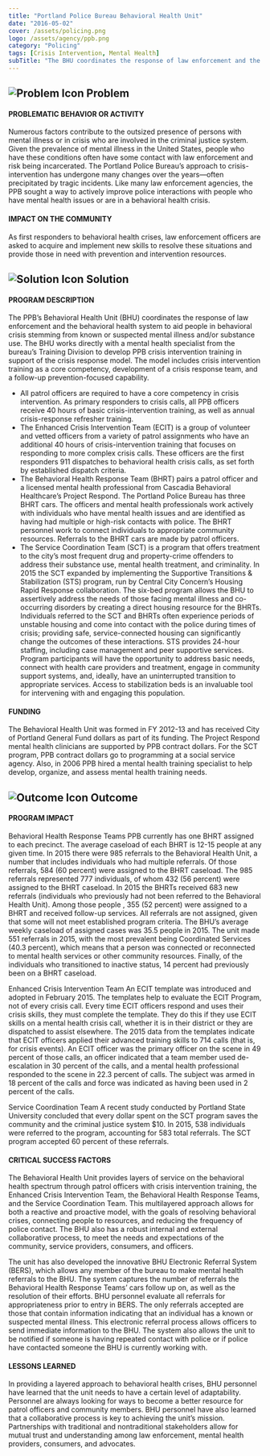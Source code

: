 ```yaml
---
title: "Portland Police Bureau Behavioral Health Unit"
date: "2016-05-02"
cover: /assets/policing.png
logo: /assets/agency/ppb.png
category: "Policing"
tags: [Crisis Intervention, Mental Health]
subTitle: "The BHU coordinates the response of law enforcement and the behavioral health system to aid people in behavioral crisis stemming from known or suspected mental illness and/or substance use."
---
```


## ![Problem Icon](https://github.com/google/material-design-icons/raw/master/alert/1x_web/ic_error_outline_black_48dp.png "Problem") Problem

#### PROBLEMATIC BEHAVIOR OR ACTIVITY

Numerous factors contribute to the outsized presence of persons with mental illness or in crisis who are involved in the criminal justice system. Given the prevalence of mental illness in the United States, people who have these conditions often have some contact with law enforcement and risk being incarcerated. The Portland Police Bureau’s approach to crisis-intervention has undergone many changes over the years—often precipitated by tragic incidents. Like many law enforcement agencies, the PPB sought a way to actively improve police interactions with people who have mental health issues or are in a behavioral health crisis.

#### IMPACT ON THE COMMUNITY

As first responders to behavioral health crises, law enforcement officers are asked to acquire and implement new skills to resolve these situations and provide those in need with prevention and intervention resources.

## ![Solution Icon](https://github.com/google/material-design-icons/raw/master/action/1x_web/ic_lightbulb_outline_black_48dp.png "Solution") Solution

#### PROGRAM DESCRIPTION

The PPB’s Behavioral Health Unit (BHU) coordinates the response of law enforcement and the behavioral health system to aid people in behavioral crisis stemming from known or suspected mental illness and/or substance use. The BHU works directly with a mental health specialist from the bureau’s Training Division to develop PPB crisis intervention training in support of the crisis response model. The model includes crisis intervention training as a core competency, development of a crisis response team, and a follow-up prevention-focused capability.

* All patrol officers are required to have a core competency in crisis intervention. As primary responders to crisis calls, all PPB officers receive 40 hours of basic crisis-intervention training, as well as annual crisis-response refresher training.
* The Enhanced Crisis Intervention Team (ECIT) is a group of volunteer and vetted officers from a variety of patrol assignments who have an additional 40 hours of crisis-intervention training that focuses on responding to more complex crisis calls. These officers are the first responders 911 dispatches to behavioral health crisis calls, as set forth by established dispatch criteria.
* The Behavioral Health Response Team (BHRT) pairs a patrol officer and a licensed mental health professional from Cascadia Behavioral Healthcare’s Project Respond. The Portland Police Bureau has three BHRT cars. The officers and mental health professionals work actively with individuals who have mental health issues and are identified as having had multiple or high-risk contacts with police. The BHRT personnel work to connect individuals to appropriate community resources. Referrals to the BHRT cars are made by patrol officers.
* The Service Coordination Team (SCT) is a program that offers treatment to the city’s most frequent drug and property-crime offenders to address their substance use, mental health treatment, and criminality. In 2015 the SCT expanded by implementing the Supportive Transitions & Stabilization (STS) program, run by Central City Concern’s Housing Rapid Response collaboration. The six-bed program allows the BHU to assertively address the needs of those facing mental illness and co-occurring disorders by creating a direct housing resource for the BHRTs. Individuals referred to the SCT and BHRTs often experience periods of unstable housing and come into contact with the police during times of crisis; providing safe, service-connected housing can significantly change the outcomes of these interactions. STS provides 24-hour staffing, including case management and peer supportive services. Program participants will have the opportunity to address basic needs, connect with health care providers and treatment, engage in community support systems, and, ideally, have an uninterrupted transition to appropriate services. Access to stabilization beds is an invaluable tool for intervening with and engaging this population.

#### FUNDING

The Behavioral Health Unit was formed in FY 2012-13 and has received City of Portland General Fund dollars as part of its funding. The Project Respond mental health clinicians are supported by PPB contract dollars. For the SCT program, PPB contract dollars go to programming at a social service agency. Also, in 2006 PPB hired a mental health training specialist to help develop, organize, and assess mental health training needs.

## ![Outcome Icon](https://github.com/google/material-design-icons/raw/master/action/1x_web/ic_view_list_black_48dp.png "Outcome") Outcome

#### PROGRAM IMPACT

Behavioral Health Response Teams
PPB currently has one BHRT assigned to each precinct. The average caseload of each BHRT is 12-15 people at any given time. In 2015 there were 985 referrals to the Behavioral Health Unit, a number that includes individuals who had multiple referrals. Of those referrals, 584 (60 percent) were assigned to the BHRT caseload. The 985 referrals represented 777 individuals, of whom 432 (56 percent) were assigned to the BHRT caseload. In 2015 the BHRTs received 683 new referrals (individuals who previously had not been referred to the Behavioral Health Unit). Among those people , 355 (52 percent) were assigned to a BHRT and received follow-up services. All referrals are not assigned, given that some will not meet established program criteria. The BHU’s average weekly caseload of assigned cases was 35.5 people in 2015. The unit made 551 referrals in 2015, with the most prevalent being Coordinated Services (40.3 percent), which means that a person was connected or reconnected to mental health services or other community resources. Finally, of the individuals who transitioned to inactive status, 14 percent had previously been on a BHRT caseload.

Enhanced Crisis Intervention Team
An ECIT template was introduced and adopted in February 2015. The templates help to evaluate the ECIT Program, not of every crisis call. Every time ECIT officers respond and uses their crisis skills, they must complete the template. They do this if they use ECIT skills on a mental health crisis call, whether it is in their district or they are dispatched to assist elsewhere. The 2015 data from the templates indicate that ECIT officers applied their advanced training skills to 714 calls (that is, for crisis events). An ECIT officer was the primary officer on the scene in 49 percent of those calls, an officer indicated that a team member used de-escalation in 30 percent of the calls, and a mental health professional responded to the scene in 22.3 percent of calls. The subject was armed in 18 percent of the calls and force was indicated as having been used in 2 percent of the calls.

Service Coordination Team
A recent study conducted by Portland State University concluded that every dollar spent on the SCT program saves the community and the criminal justice system $10. In 2015, 538 individuals were referred to the program, accounting for 583 total referrals. The SCT program accepted 60 percent of these referrals.

#### CRITICAL SUCCESS FACTORS

The Behavioral Health Unit provides layers of service on the behavioral health spectrum through patrol officers with crisis intervention training, the Enhanced Crisis Intervention Team, the Behavioral Health Response Teams, and the Service Coordination Team. This multilayered approach allows for both a reactive and proactive model, with the goals of resolving behavioral crises, connecting people to resources, and reducing the frequency of police contact. The BHU also has a robust internal and external collaborative process, to meet the needs and expectations of the community, service providers, consumers, and officers.

The unit has also developed the innovative BHU Electronic Referral System (BERS), which allows any member of the bureau to make mental health referrals to the BHU. The system captures the number of referrals the Behavioral Health Response Teams’ cars follow up on, as well as the resolution of their efforts. BHU personnel evaluate all referrals for appropriateness prior to entry in BERS. The only referrals accepted are those that contain information indicating that an individual has a known or suspected mental illness. This electronic referral process allows officers to send immediate information to the BHU. The system also allows the unit to be notified if someone is having repeated contact with police or if police have contacted someone the BHU is currently working with.

#### LESSONS LEARNED

In providing a layered approach to behavioral health crises, BHU personnel have learned that the unit needs to have a certain level of adaptability. Personnel are always looking for ways to become a better resource for patrol officers and community members. BHU personnel have also learned that a collaborative process is key to achieving the unit’s mission. Partnerships with traditional and nontraditional stakeholders allow for mutual trust and understanding among law enforcement, mental health providers, consumers, and advocates.
